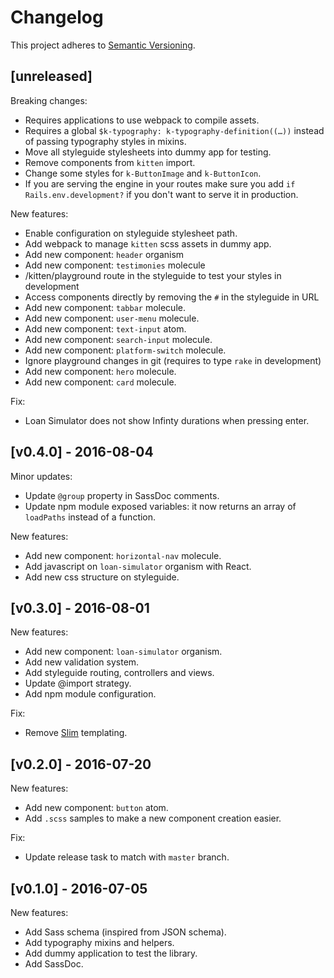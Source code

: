 # Changelog

This project adheres to [Semantic Versioning](http://semver.org/).

## [unreleased]
Breaking changes:
- Requires applications to use webpack to compile assets.
- Requires a global `$k-typography: k-typography-definition((…))` instead of
  passing typography styles in mixins.
- Move all styleguide stylesheets into dummy app for testing.
- Remove components from `kitten` import.
- Change some styles for `k-ButtonImage` and `k-ButtonIcon`.
- If you are serving the engine in your routes make sure you add
  `if Rails.env.development?` if you don't want to serve it in production.

New features:
- Enable configuration on styleguide stylesheet path.
- Add webpack to manage `kitten` scss assets in dummy app.
- Add new component: `header` organism
- Add new component: `testimonies` molecule
- /kitten/playground route in the styleguide to test your styles in development
- Access components directly by removing the `#` in the styleguide in URL
- Add new component: `tabbar` molecule.
- Add new component: `user-menu` molecule.
- Add new component: `text-input` atom.
- Add new component: `search-input` molecule.
- Add new component: `platform-switch` molecule.
- Ignore playground changes in git (requires to type `rake` in development)
- Add new component: `hero` molecule.
- Add new component: `card` molecule.

Fix:
- Loan Simulator does not show Infinty durations when pressing enter.

## [v0.4.0] - 2016-08-04
Minor updates:
- Update `@group` property in SassDoc comments.
- Update npm module exposed variables: it now returns an array of `loadPaths`
  instead of a function.

New features:
- Add new component: `horizontal-nav` molecule.
- Add javascript on `loan-simulator` organism with React.
- Add new css structure on styleguide.

## [v0.3.0] - 2016-08-01
New features:
- Add new component: `loan-simulator` organism.
- Add new validation system.
- Add styleguide routing, controllers and views.
- Update @import strategy.
- Add npm module configuration.

Fix:
- Remove [Slim](http://slim-lang.com/) templating.

## [v0.2.0] - 2016-07-20

New features:
- Add new component: `button` atom.
- Add `.scss` samples to make a new component creation easier.

Fix:
- Update release task to match with `master` branch.


## [v0.1.0] - 2016-07-05

New features:

- Add Sass schema (inspired from JSON schema).
- Add typography mixins and helpers.
- Add dummy application to test the library.
- Add SassDoc.

